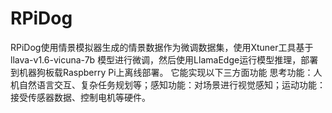 # RPiDog
RPiDog使用情景模拟器生成的情景数据作为微调数据集，使用Xtuner工具基于llava-v1.6-vicuna-7b
模型进行微调，然后使用LlamaEdge运行模型推理，部署到机器狗板载Raspberry Pi上离线部署。
它能实现以下三方面功能
思考功能：人机自然语言交互、复杂任务规划等；感知功能：对场景进行视觉感知；运动功能：接受传感器数据、控制电机等硬件。
